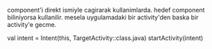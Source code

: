 component'i direkt ismiyle cagirarak kullanimlarda.
hedef component biliniyorsa kullanilir.
mesela uygulamadaki bir activity'den baska bir activity'e gecme.

val intent = Intent(this, TargetActivity::class.java)
startActivity(intent)

